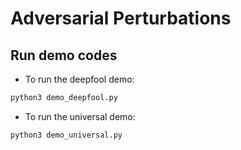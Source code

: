 # Adversarial Perturbations

## Run demo codes

- To run the deepfool demo:

```python
python3 demo_deepfool.py
```

- To run the universal demo:

```python
python3 demo_universal.py
```
